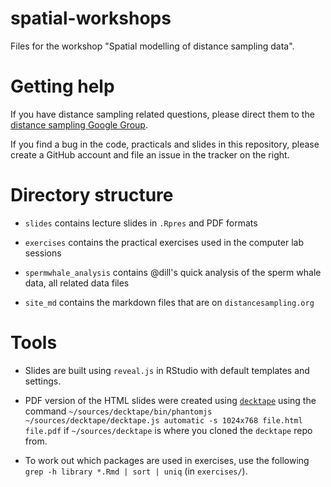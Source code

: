 spatial-workshops
=================

Files for the workshop "Spatial modelling of distance sampling data".

# Getting help

If you have distance sampling related questions, please direct them to the [distance sampling Google Group](https://groups.google.com/forum/#!forum/distance-sampling).

If you find a bug in the code, practicals and slides in this repository, please create a GitHub account and file an issue in the tracker on the right.

# Directory structure

- `slides` contains lecture slides in `.Rpres` and PDF formats
* `exercises` contains the practical exercises used in the computer lab sessions
- `spermwhale_analysis` contains @dill's quick analysis of the sperm whale data, all related data files
* `site_md` contains the markdown files that are on `distancesampling.org`


# Tools

* Slides are built using `reveal.js` in RStudio with default templates and settings.
- PDF version of the HTML slides were created using [`decktape`](https://github.com/astefanutti/decktape) using the command `~/sources/decktape/bin/phantomjs ~/sources/decktape/decktape.js automatic -s 1024x768 file.html file.pdf` if `~/sources/decktape` is where you cloned the `decktape` repo from.
* To work out which packages are used in exercises, use the following `grep -h library *.Rmd | sort | uniq` (in `exercises/`).

